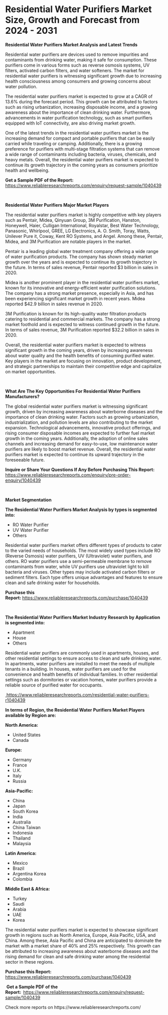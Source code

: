 <p><h1>Residential Water Purifiers Market Size, Growth and Forecast from 2024 - 2031</h1></p><p><strong>Residential Water Purifiers Market Analysis and Latest Trends</strong></p>
<p><p>Residential water purifiers are devices used to remove impurities and contaminants from drinking water, making it safe for consumption. These purifiers come in various forms such as reverse osmosis systems, UV filters, activated carbon filters, and water softeners. The market for residential water purifiers is witnessing significant growth due to increasing health consciousness among consumers and growing concerns about water pollution.</p><p>The residential water purifiers market is expected to grow at a CAGR of 13.6% during the forecast period. This growth can be attributed to factors such as rising urbanization, increasing disposable income, and a growing awareness about the importance of clean drinking water. Furthermore, advancements in water purification technology, such as smart purifiers equipped with IoT connectivity, are also driving market growth.</p><p>One of the latest trends in the residential water purifiers market is the increasing demand for compact and portable purifiers that can be easily carried while traveling or camping. Additionally, there is a growing preference for purifiers with multi-stage filtration systems that can remove a wide range of contaminants including bacteria, viruses, chemicals, and heavy metals. Overall, the residential water purifiers market is expected to continue its growth trajectory in the coming years as consumers prioritize health and wellbeing.</p></p>
<p><strong>Get a Sample PDF of the Report:&nbsp;</strong> <a href="https://www.reliableresearchreports.com/enquiry/request-sample/1040439">https://www.reliableresearchreports.com/enquiry/request-sample/1040439</a></p>
<p>&nbsp;</p>
<p><strong>Residential Water Purifiers Major Market Players</strong></p>
<p><p>The residential water purifiers market is highly competitive with key players such as Pentair, Midea, Qinyuan Group, 3M Purification, Hanston, Honeywell, Haier, Culligan International, Royalstar, Best Water Technology, Panasonic, Whirlpool, GREE, LG Electronics, A. O. Smith, Toray, Watts, Unilever Pure it, Coway, Kent RO Systems, and Angel. Among these, Pentair, Midea, and 3M Purification are notable players in the market.</p><p>Pentair is a leading global water treatment company offering a wide range of water purification products. The company has shown steady market growth over the years and is expected to continue its growth trajectory in the future. In terms of sales revenue, Pentair reported $3 billion in sales in 2020.</p><p>Midea is another prominent player in the residential water purifiers market, known for its innovative and energy-efficient water purification solutions. The company has a strong market presence, especially in Asia, and has been experiencing significant market growth in recent years. Midea reported $42.9 billion in sales revenue in 2020.</p><p>3M Purification is known for its high-quality water filtration products catering to residential and commercial markets. The company has a strong market foothold and is expected to witness continued growth in the future. In terms of sales revenue, 3M Purification reported $32.2 billion in sales in 2020.</p><p>Overall, the residential water purifiers market is expected to witness significant growth in the coming years, driven by increasing awareness about water quality and the health benefits of consuming purified water. Key players in the market are focusing on innovation, product development, and strategic partnerships to maintain their competitive edge and capitalize on market opportunities.</p></p>
<p>&nbsp;</p>
<p><strong>What Are The Key Opportunities For Residential Water Purifiers Manufacturers?</strong></p>
<p><p>The global residential water purifiers market is witnessing significant growth, driven by increasing awareness about waterborne diseases and the importance of clean drinking water. Factors such as growing urbanization, industrialization, and pollution levels are also contributing to the market expansion. Technological advancements, innovative product offerings, and rising consumer disposable incomes are expected to further fuel market growth in the coming years. Additionally, the adoption of online sales channels and increasing demand for easy-to-use, low maintenance water purifiers are likely to boost market revenue. Overall, the residential water purifiers market is expected to continue its upward trajectory in the foreseeable future.</p></p>
<p><strong>Inquire or Share Your Questions If Any Before Purchasing This Report:</strong> <a href="https://www.reliableresearchreports.com/enquiry/pre-order-enquiry/1040439">https://www.reliableresearchreports.com/enquiry/pre-order-enquiry/1040439</a></p>
<p>&nbsp;</p>
<p><strong>Market Segmentation</strong></p>
<p><strong>The Residential Water Purifiers Market Analysis by types is segmented into:</strong></p>
<p><ul><li>RO Water Purifier</li><li>UV Water Purifier</li><li>Others</li></ul></p>
<p><p>Residential water purifiers market offers different types of products to cater to the varied needs of households. The most widely used types include RO (Reverse Osmosis) water purifiers, UV (Ultraviolet) water purifiers, and others. RO water purifiers use a semi-permeable membrane to remove contaminants from water, while UV purifiers use ultraviolet light to kill bacteria and viruses. Other types may include activated carbon filters or sediment filters. Each type offers unique advantages and features to ensure clean and safe drinking water for households.</p></p>
<p><strong>Purchase this Report:&nbsp;</strong><a href="https://www.reliableresearchreports.com/purchase/1040439">https://www.reliableresearchreports.com/purchase/1040439</a></p>
<p>&nbsp;</p>
<p><strong>The Residential Water Purifiers Market Industry Research by Application is segmented into:</strong></p>
<p><ul><li>Apartment</li><li>House</li><li>Others</li></ul></p>
<p><p>Residential water purifiers are commonly used in apartments, houses, and other residential settings to ensure access to clean and safe drinking water. In apartments, water purifiers are installed to meet the needs of multiple tenants in a building. In houses, water purifiers are used for the convenience and health benefits of individual families. In other residential settings such as dormitories or vacation homes, water purifiers provide a reliable source of purified water for occupants.</p></p>
<p><a href="https://www.reliableresearchreports.com/residential-water-purifiers-r1040439">&nbsp;https://www.reliableresearchreports.com/residential-water-purifiers-r1040439</a></p>
<p><strong>In terms of Region, the Residential Water Purifiers Market Players available by Region are:</strong></p>
<p>
    <p> <strong> North America: </strong>
        <ul>
            <li>United States</li>
            <li>Canada</li>
        </ul>
        </p> 
    <p> <strong> Europe: </strong>
        <ul>
            <li>Germany</li>
            <li>France</li>
            <li>U.K.</li>
            <li>Italy</li>
            <li>Russia</li>
        </ul>
        </p> 
    <p> <strong> Asia-Pacific: </strong>
        <ul>
            <li>China</li>
            <li>Japan</li>
            <li>South Korea</li>
            <li>India</li>
            <li>Australia</li>
            <li>China Taiwan</li>
            <li>Indonesia</li>
            <li>Thailand</li>
            <li>Malaysia</li>
        </ul>
        </p> 
    <p> <strong> Latin America: </strong>
        <ul>
            <li>Mexico</li>
            <li>Brazil</li>
            <li>Argentina Korea</li>
            <li>Colombia</li>
        </ul>
        </p> 
    <p> <strong> Middle East & Africa: </strong>
        <ul>
            <li>Turkey</li>
            <li>Saudi</li>
            <li>Arabia</li>
            <li>UAE</li>
            <li>Korea</li>
        </ul>
    </p>
    </p>
<p><p>The residential water purifiers market is expected to showcase significant growth in regions such as North America, Europe, Asia Pacific, USA, and China. Among these, Asia Pacific and China are anticipated to dominate the market with a market share of 40% and 25% respectively. This growth can be attributed to increasing awareness about waterborne diseases and the rising demand for clean and safe drinking water among the residential sector in these regions.</p></p>
<p><strong>Purchase this Report: </strong><a href="https://www.reliableresearchreports.com/purchase/1040439">https://www.reliableresearchreports.com/purchase/1040439</a></p>
<p>&nbsp;<strong>Get a Sample PDF of the Report:&nbsp;&nbsp;</strong><a href="https://www.reliableresearchreports.com/enquiry/request-sample/1040439">https://www.reliableresearchreports.com/enquiry/request-sample/1040439</a></p>
<p><strong></strong></p>
<p>Check more reports on https://www.reliableresearchreports.com/</p>